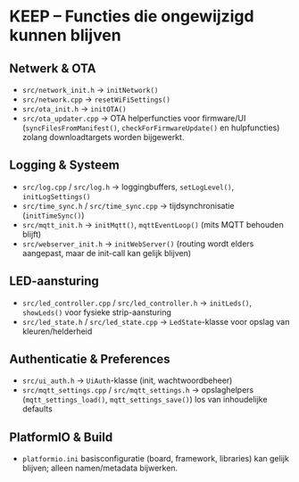 # KEEP – Functies die ongewijzigd kunnen blijven

## Netwerk & OTA
- `src/network_init.h` → `initNetwork()`
- `src/network.cpp` → `resetWiFiSettings()`
- `src/ota_init.h` → `initOTA()`
- `src/ota_updater.cpp` → OTA helperfuncties voor firmware/UI (`syncFilesFromManifest()`, `checkForFirmwareUpdate()` en hulpfuncties) zolang downloadtargets worden bijgewerkt.

## Logging & Systeem
- `src/log.cpp` / `src/log.h` → loggingbuffers, `setLogLevel()`, `initLogSettings()`
- `src/time_sync.h` / `src/time_sync.cpp` → tijdsynchronisatie (`initTimeSync()`)
- `src/mqtt_init.h` → `initMqtt()`, `mqttEventLoop()` (mits MQTT behouden blijft)
- `src/webserver_init.h` → `initWebServer()` (routing wordt elders aangepast, maar de init-call kan gelijk blijven)

## LED-aansturing
- `src/led_controller.cpp` / `src/led_controller.h` → `initLeds()`, `showLeds()` voor fysieke strip-aansturing
- `src/led_state.h` / `src/led_state.cpp` → `LedState`-klasse voor opslag van kleuren/helderheid

## Authenticatie & Preferences
- `src/ui_auth.h` → `UiAuth`-klasse (init, wachtwoordbeheer)
- `src/mqtt_settings.cpp` / `src/mqtt_settings.h` → opslaghelpers (`mqtt_settings_load()`, `mqtt_settings_save()`) los van inhoudelijke defaults

## PlatformIO & Build
- `platformio.ini` basisconfiguratie (board, framework, libraries) kan gelijk blijven; alleen namen/metadata bijwerken.
